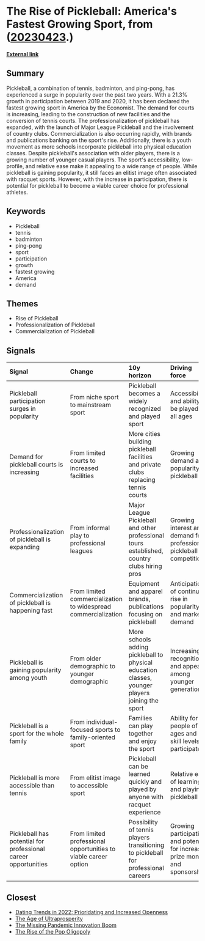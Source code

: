 # __The Rise of Pickleball: America's Fastest Growing Sport__, from ([20230423](https://kghosh.substack.com/p/20230423).)

__[External link](https://www.axios.com/2021/11/15/pickleball-sport-tennis-how-to-play?utm_source=substack&utm_medium=email)__



## Summary

Pickleball, a combination of tennis, badminton, and ping-pong, has experienced a surge in popularity over the past two years. With a 21.3% growth in participation between 2019 and 2020, it has been declared the fastest growing sport in America by the Economist. The demand for courts is increasing, leading to the construction of new facilities and the conversion of tennis courts. The professionalization of pickleball has expanded, with the launch of Major League Pickleball and the involvement of country clubs. Commercialization is also occurring rapidly, with brands and publications banking on the sport's rise. Additionally, there is a youth movement as more schools incorporate pickleball into physical education classes. Despite pickleball's association with older players, there is a growing number of younger casual players. The sport's accessibility, low-profile, and relative ease make it appealing to a wide range of people. While pickleball is gaining popularity, it still faces an elitist image often associated with racquet sports. However, with the increase in participation, there is potential for pickleball to become a viable career choice for professional athletes.

## Keywords

* Pickleball
* tennis
* badminton
* ping-pong
* sport
* participation
* growth
* fastest growing
* America
* demand

## Themes

* Rise of Pickleball
* Professionalization of Pickleball
* Commercialization of Pickleball

## Signals

| Signal                                                         | Change                                                          | 10y horizon                                                                                     | Driving force                                                                  |
|:---------------------------------------------------------------|:----------------------------------------------------------------|:------------------------------------------------------------------------------------------------|:-------------------------------------------------------------------------------|
| Pickleball participation surges in popularity                  | From niche sport to mainstream sport                            | Pickleball becomes a widely recognized and played sport                                         | Accessibility and ability to be played by all ages                             |
| Demand for pickleball courts is increasing                     | From limited courts to increased facilities                     | More cities building pickleball facilities and private clubs replacing tennis courts            | Growing demand and popularity of pickleball                                    |
| Professionalization of pickleball is expanding                 | From informal play to professional leagues                      | Major League Pickleball and other professional tours established, country clubs hiring pros     | Growing interest and demand for professional pickleball competitions           |
| Commercialization of pickleball is happening fast              | From limited commercialization to widespread commercialization  | Equipment and apparel brands, publications focusing on pickleball                               | Anticipation of continued rise in popularity and market demand                 |
| Pickleball is gaining popularity among youth                   | From older demographic to younger demographic                   | More schools adding pickleball to physical education classes, younger players joining the sport | Increasing recognition and appeal among younger generations                    |
| Pickleball is a sport for the whole family                     | From individual-focused sports to family-oriented sport         | Families can play together and enjoy the sport                                                  | Ability for people of all ages and skill levels to participate                 |
| Pickleball is more accessible than tennis                      | From elitist image to accessible sport                          | Pickleball can be learned quickly and played by anyone with racquet experience                  | Relative ease of learning and playing pickleball                               |
| Pickleball has potential for professional career opportunities | From limited professional opportunities to viable career option | Possibility of tennis players transitioning to pickleball for professional careers              | Growing participation and potential for increased prize money and sponsorships |

## Closest

* [Dating Trends in 2022: Prioridating and Increased Openness](5554792b473e148108ccb7b38a1d82c0)
* [The Age of Ultraprosperity](719500bc852b3f2db19af6d9280207bf)
* [The Missing Pandemic Innovation Boom](99bc8113e8e7bacc050e12acdae75e14)
* [The Rise of the Pop Oligopoly](317aa39c987f1d5e3509dbc5e50c8bb3)